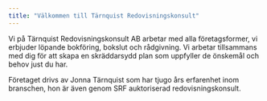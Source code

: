 ```yaml
---
title: "Välkommen till Tärnquist Redovisningskonsult"
---
```


Vi på Tärnquist Redovisningskonsult AB arbetar med alla företagsformer, vi erbjuder löpande bokföring, bokslut och rådgivning. Vi arbetar tillsammans med dig för att skapa en skräddarsydd plan som uppfyller de önskemål och behov just du har.

Företaget drivs av Jonna Tärnquist som har tjugo års erfarenhet inom branschen, hon är även genom SRF auktoriserad redovisningskonsult.
